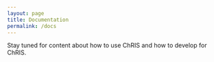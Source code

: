 ```yaml
---
layout: page
title: Documentation
permalink: /docs
---
```


Stay tuned for content about how to use ChRIS and how to develop for ChRIS.
